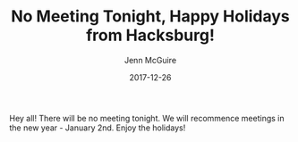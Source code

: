 ﻿---
title: No Meeting Tonight, Happy Holidays from Hacksburg!
author: Jenn McGuire
date: 2017-12-26
layout: post
---

Hey all! There will be no meeting tonight. We will recommence meetings in the new year - January 2nd. Enjoy the holidays!